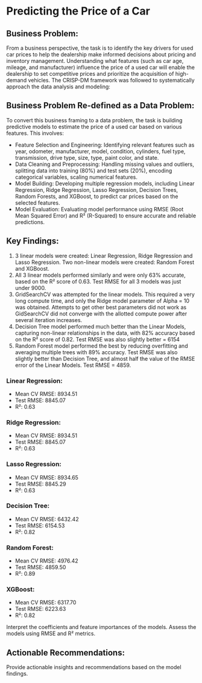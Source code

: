 # Predicting the Price of a Car

## Business Problem:

From a business perspective, the task is to identify the key drivers for used car prices to help the dealership make informed decisions about pricing and inventory management. Understanding what features (such as car age, mileage, and manufacturer) influence the price of a used car will enable the dealership to set competitive prices and prioritize the acquisition of high-demand vehicles. The CRISP-DM framework was followed to systematically approach the data analysis and modeling:

## Business Problem Re-defined as a Data Problem:
To convert this business framing to a data problem, the task is building predictive models to estimate the price of a used car based on various features. This involves:
- Feature Selection and Engineering: Identifying relevant features such as year, odometer, manufacturer, model, condition, cylinders, fuel type, transmission, drive type, size, type, paint color, and state.
- Data Cleaning and Preprocessing: Handling missing values and outliers, splitting data into training (80%) and test sets (20%), encoding categorical variables, scaling numerical features.
- Model Building: Developing multiple regression models, including Linear Regression, Ridge Regression, Lasso Regression, Decision Trees, Random Forests, and XGBoost, to predict car prices based on the selected features.
- Model Evaluation: Evaluating model performance using RMSE (Root Mean Squared Error) and R² (R-Squared) to ensure accurate and reliable predictions.

## Key Findings:

1) 3 linear models were created: Linear Regression, Ridge Regression and Lasso Regression.  Two non-linear models were created: Random Forest and XGBoost. 
2) All 3 linear models performed similarly and were only 63% accurate, based on the R² score of 0.63. Test RMSE for all 3 models was just under 9000.
3) GridSearchCV was attempted for the linear models.  This required a very long compute time, and only the Ridge model parameter of Alpha = 10 was obtained. Attempts to get other best parameters did not work as GidSearchCV did not converge with the allotted compute power after several iteration increases.
4) Decision Tree model performed much better than the Linear Models, capturing non-linear relationships in the data, with 82% accuracy based on the R² score of 0.82. Test RMSE was also slightly better = 6154
5) Random Forest model performed the best by reducing overfitting and averaging multiple trees with 89% accuracy.  Test RMSE was also slightly better than Decision Tree, and almost half the value of the RMSE error of the Linear Models. Test RMSE = 4859.

### Linear Regression:
- Mean CV RMSE: 8934.51
- Test RMSE: 8845.07
- R²: 0.63

### Ridge Regression:
- Mean CV RMSE: 8934.51
- Test RMSE: 8845.07
- R²: 0.63

### Lasso Regression:
- Mean CV RMSE: 8934.65
- Test RMSE: 8845.29
- R²: 0.63

### Decision Tree:
- Mean CV RMSE: 6432.42
- Test RMSE: 6154.53
- R²: 0.82

### Random Forest:
- Mean CV RMSE: 4976.42
- Test RMSE: 4859.50
- R²: 0.89

### XGBoost:
- Mean CV RMSE: 6317.70
- Test RMSE: 6223.63
- R²: 0.82


Interpret the coefficients and feature importances of the models.
Assess the models using RMSE and R² metrics.

## Actionable Recommendations:
Provide actionable insights and recommendations based on the model findings.
